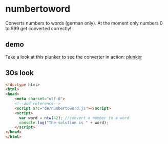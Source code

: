 numbertoword
============

Converts numbers to words (german only).
At the moment only numbers 0 to 999 get converted correctly!

## demo
Take a look at this plunker to see the converter in action: [plunker][converter]

[converter]: http://plnkr.co/edit/9EcZyRchiXr1RMCeWMkP?p=preview

## 30s look
```html
<!doctype html>
<html>
<head>
	<meta charset="utf-8">
	<!--add reference-->
	<script src="de/numbertoword.js"></script>
	<script>
	  var word = ntw(42); //convert a number to a word
	  console.log("The solution is " + word);
	</script>
</head>
</html>
```

[ntw]: https://github.com/Phisherman/numbertoword/blob/master/de/numbertoword.js
